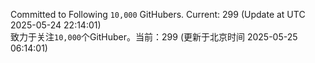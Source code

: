 Committed to Following `10,000` GitHubers. Current: <!-- FOLLOWING_COUNT -->299<!-- FOLLOWING_COUNT --> (Update at UTC <!-- LAST_UPDATED -->2025-05-24 22:14:01<!-- LAST_UPDATED -->)<br>
致力于关注`10,000`个GitHuber。当前：<!-- FOLLOWING_COUNT -->299<!-- FOLLOWING_COUNT --> (更新于北京时间 <!-- LAST_UPDATED_CST -->2025-05-25 06:14:01<!-- LAST_UPDATED_CST -->)
